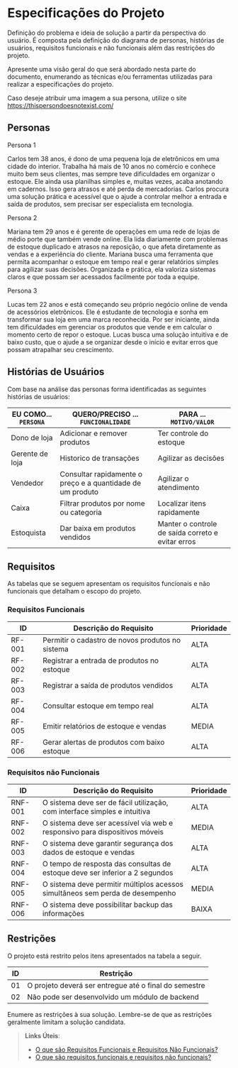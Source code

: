 # Especificações do Projeto

Definição do problema e ideia de solução a partir da perspectiva do usuário. É composta pela definição do  diagrama de personas, histórias de usuários, requisitos funcionais e não funcionais além das restrições do projeto.

Apresente uma visão geral do que será abordado nesta parte do documento, enumerando as técnicas e/ou ferramentas utilizadas para realizar a especificações do projeto.

Caso deseje atribuir uma imagem a sua persona, utilize o site https://thispersondoesnotexist.com/

## Personas

Persona 1

Carlos tem 38 anos, é dono de uma pequena loja de eletrônicos em uma cidade do interior. Trabalha há mais de 10 anos no comércio e conhece muito bem seus clientes, mas sempre teve dificuldades em organizar o estoque. Ele ainda usa planilhas simples e, muitas vezes, acaba anotando em cadernos. Isso gera atrasos e até perda de mercadorias. Carlos procura uma solução prática e acessível que o ajude a controlar melhor a entrada e saída de produtos, sem precisar ser especialista em tecnologia.

Persona 2

Mariana tem 29 anos e é gerente de operações em uma rede de lojas de médio porte que também vende online. Ela lida diariamente com problemas de estoque duplicado e atrasos na reposição, o que afeta diretamente as vendas e a experiência do cliente. Mariana busca uma ferramenta que permita acompanhar o estoque em tempo real e gerar relatórios simples para agilizar suas decisões. Organizada e prática, ela valoriza sistemas claros e que possam ser acessados facilmente por toda a equipe.

Persona 3

Lucas tem 22 anos e está começando seu próprio negócio online de venda de acessórios eletrônicos. Ele é estudante de tecnologia e sonha em transformar sua loja em uma marca reconhecida. Por ser iniciante, ainda tem dificuldades em gerenciar os produtos que vende e em calcular o momento certo de repor o estoque. Lucas busca uma solução intuitiva e de baixo custo, que o ajude a se organizar desde o início e evitar erros que possam atrapalhar seu crescimento.

## Histórias de Usuários

Com base na análise das personas forma identificadas as seguintes histórias de usuários:

|EU COMO... `PERSONA`| QUERO/PRECISO ... `FUNCIONALIDADE` |PARA ... `MOTIVO/VALOR`                 |
|--------------------|------------------------------------|----------------------------------------|
|Dono de loja        | Adicionar e remover produtos       | Ter controle do estoque                |
|Gerente de loja     | Historico de transações            | Agilizar as decisões                   |
|Vendedor            | Consultar rapidamente o preço e a quantidade de um produto | Agilizar o atendimento |
|Caixa               | Filtrar produtos por nome ou categoria |  Localizar itens rapidamente |
|Estoquista          | Dar baixa em produtos vendidos     | Manter o controle de saída correto e evitar erros |

## Requisitos

As tabelas que se seguem apresentam os requisitos funcionais e não funcionais que detalham o escopo do projeto.

### Requisitos Funcionais

|ID    | Descrição do Requisito  | Prioridade | 
|------|-----------------------------------------|----| 
|RF-001| Permitir o cadastro de novos produtos no sistema  | ALTA |  
|RF-002| Registrar a entrada de produtos no estoque   | ALTA | 
|RF-003| Registrar a saída de produtos vendidos | ALTA |
|RF-004| Consultar estoque em tempo real | ALTA |
|RF-005| Emitir relatórios de estoque e vendas | MEDIA |
|RF-006| Gerar alertas de produtos com baixo estoque | ALTA |

### Requisitos não Funcionais

|ID     | Descrição do Requisito  |Prioridade |
|-------|-------------------------|----|
|RNF-001| O sistema deve ser de fácil utilização, com interface simples e intuitiva | ALTA | 
|RNF-002| O sistema deve ser acessível via web e responsivo para dispositivos móveis |  MEDIA |
|RNF-003| O sistema deve garantir segurança dos dados de estoque e vendas            | ALTA |
|RNF-004| O tempo de resposta das consultas de estoque deve ser inferior a 2 segundos | ALTA |
|RNF-005| O sistema deve permitir múltiplos acessos simultâneos sem perda de desempenho | MEDIA |
|RNF-006| O sistema deve possibilitar backup das informações | BAIXA |


## Restrições

O projeto está restrito pelos itens apresentados na tabela a seguir.

|ID| Restrição                                             |
|--|-------------------------------------------------------|
|01| O projeto deverá ser entregue até o final do semestre |
|02| Não pode ser desenvolvido um módulo de backend        |


Enumere as restrições à sua solução. Lembre-se de que as restrições geralmente limitam a solução candidata.

> **Links Úteis**:
> - [O que são Requisitos Funcionais e Requisitos Não Funcionais?](https://codificar.com.br/requisitos-funcionais-nao-funcionais/)
> - [O que são requisitos funcionais e requisitos não funcionais?](https://analisederequisitos.com.br/requisitos-funcionais-e-requisitos-nao-funcionais-o-que-sao/)
